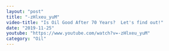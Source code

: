 ```yaml
---
layout: "post"
title: "-zHlxeu_yuM"
video-title: "Is Oil Good After 70 Years?  Let's find out!"
date: "2019-11-25"
youtube: "https://www.youtube.com/watch?v=-zHlxeu_yuM"
category: "Oil"
---
```

<div class="space-y-1"></div>